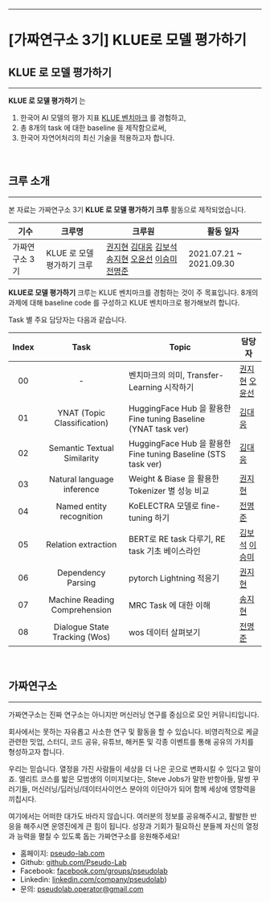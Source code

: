 <!-- #region -->
---
# **[가짜연구소 3기] KLUE로 모델 평가하기**


## **KLUE 로 모델 평가하기**

---
<!-- #endregion -->

**KLUE 로 모델 평가하기** 는 

1. 한국어 AI 모델의 평가 지표 [KLUE 벤치마크](https://klue-benchmark.com/) 를 경험하고,
2. 총 8개의 task 에 대한 baseline 을 제작함으로써,
3. 한국어 자연어처리의 최신 기술을 적용하고자 합니다.

</br>

## **크루 소개**

---

본 자료는 가짜연구소 3기 **KLUE 로 모델 평가하기 크루** 활동으로 제작되었습니다.

| 기수           | 크루명                     | 크루원                                                       | 활동 일자               |
| -------------- | -------------------------- | ------------------------------------------------------------ | ----------------------- |
| 가짜연구소 3기 | KLUE 로 모델 평가하기 크루 | [권지현](https://github.com/Jihyun22) [김대웅](https://github.com/KimDaeUng) [김보석](https://github.com/BOSOEK) [송지현](https://github.com/sang0179) [오윤선](https://github.com/Sunny-Michelle) [이승미](https://github.com/krorina1013) [전명준](https://github.com/oncores) | 2021.07.21 ~ 2021.09.30 |

**KLUE로 모델 평가하기** 크루는 KLUE 벤치마크를 경험하는 것이 주 목표입니다.  8개의 과제에 대해 baseline  code 를 구성하고 KLUE 벤치마크로 평가해보려 합니다.



Task 별 주요 담당자는 다음과 같습니다.

| Index |             Task              | Topic                                                        | 담당자                                                       |
| :---: | :---------------------------: | ------------------------------------------------------------ | ------------------------------------------------------------ |
|  00   |               -               | 벤치마크의 의미, Transfer-Learning 시작하기                  | [권지현](https://github.com/Jihyun22) [오윤선](https://github.com/Sunny-Michelle) |
|  01   |  YNAT (Topic Classification)  | HuggingFace Hub 을 활용한 Fine tuning Baseline (YNAT task ver) | [김대웅](https://github.com/KimDaeUng)                       |
|  02   |  Semantic Textual Similarity  | HuggingFace Hub 을 활용한 Fine tuning Baseline (STS task ver) | [김대웅](https://github.com/KimDaeUng)                       |
|  03   |  Natural language inference   | Weight & Biase 을 활용한 Tokenizer 별 성능 비교              | [권지현](https://github.com/Jihyun22)                        |
|  04   |   Named entity recognition    | KoELECTRA 모델로 fine-tuning 하기                            | [전명준](https://github.com/oncores)                         |
|  05   |      Relation extraction      | BERT로 RE task 다루기, RE task 기초 베이스라인               | [김보석](https://github.com/BOSOEK) [이승미](https://github.com/krorina1013) |
|  06   |      Dependency Parsing       | pytorch Lightning 적응기                                     | [권지현](https://github.com/Jihyun22)                        |
|  07   | Machine Reading Comprehension | MRC Task 에 대한 이해                                        | [송지현](https://github.com/sang0179)                        |
|  08   | Dialogue State Tracking (Wos) | wos 데이터 살펴보기                                          | [전명준](https://github.com/oncores)                         |



</br>

## **가짜연구소**

---

가짜연구소는 진짜 연구소는 아니지만 머신러닝 연구를 중심으로 모인 커뮤니티입니다.

회사에서는 못하는 자유롭고 사소한 연구 및 활동을 할 수 있습니다. 비영리적으로 케글 관련한 밋업, 스터디, 코드 공유, 유튜브, 해커톤 및 각종 이벤트를 통해 공유의 가치를 형성하고자 합니다.

우리는 믿습니다. 열정을 가진 사람들이 세상을 더 나은 곳으로 변화시킬 수 있다고 말이죠. 엘리트 코스를 밟은 모범생의 이미지보다는, Steve Jobs가 말한 반항아들, 말썽 꾸러기들, 머신러닝/딥러닝/데이터사이언스 분야의 이단아가 되어 함께 세상에 영향력을 끼칩시다.

여기에서는 어떠한 대가도 바라지 않습니다. 여러분의 정보를 공유해주시고, 활발한 반응을 해주시면 운영진에게 큰 힘이 됩니다. 성장과 기회가 필요하신 분들께 자신의 열정과 능력을 펼칠 수 있도록 돕는 가짜연구소를 응원해주세요!

- 홈페이지: [pseudo-lab.com](https://pseudo-lab.com/) 
- Github:  [github.com/Pseudo-Lab](http://www.github.com/Pseudo-Lab) 
- Facebook: [facebook.com/groups/pseudolab](https://www.facebook.com/groups/pseudolab/) 
- Linkedin: [linkedin.com/company/pseudolab](https://www.linkedin.com/company/pseudolab/?originalSubdomain=kr)) 
- 문의: [pseudolab.operator@gmail.com](mailto:pseudolab.operator@gmail.com)

